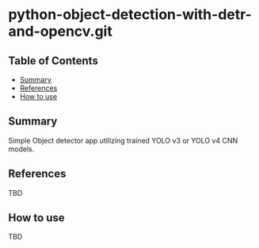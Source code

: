 # python-object-detection-with-detr-and-opencv.git

## Table of Contents

+ [Summary](#summary)
+ [References](#references)
+ [How to use](#how-to-use)

## Summary

Simple Object detector app utilizing trained YOLO v3 or YOLO v4 CNN models.

## References

TBD

## How to use

TBD